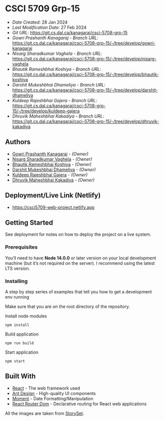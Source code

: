 # CSCI 5709 Grp-15

- _Date Created_: 28 Jan 2024
- _Last Modification Date_: 27 Feb 2024
- _Git URL_: <https://git.cs.dal.ca/kanagaraj/csci-5708-grp-15>
- _Gowri Prashanth Kanagaraj - Branch URL_: <https://git.cs.dal.ca/kanagaraj/csci-5708-grp-15/-/tree/develop/gowri-kanagaraj>
- _Nisarg Sharadkumar Vaghela - Branch URL_: <https://git.cs.dal.ca/kanagaraj/csci-5708-grp-15/-/tree/develop/nisarg-vaghela>
- _Bhautik Rameshbhai Koshiya - Branch URL_: <https://git.cs.dal.ca/kanagaraj/csci-5708-grp-15/-/tree/develop/bhautik-koshiya>
- _Darshit Mukeshbhai Dhameliya - Branch URL_: <https://git.cs.dal.ca/kanagaraj/csci-5708-grp-15/-/tree/develop/darshit-dhameliya>
- _Kuldeep Rajeshbhai Gajera - Branch URL_: <https://git.cs.dal.ca/kanagaraj/csci-5708-grp-15/-/tree/develop/kuldeep-gajera>
- _Dhruvik Maheshbhai Kakadiya - Branch URL_: <https://git.cs.dal.ca/kanagaraj/csci-5708-grp-15/-/tree/develop/dhruvik-kakadiya>

## Authors

- [Gowri Prashanth Kanagaraj](gw351441@dal.ca) - _(Owner)_
- [Nisarg Sharadkumar Vaghela](ns897912@dal.ca) - _(Owner)_
- [Bhautik Rameshbhai Koshiya](bh889463@dal.ca) - _(Owner)_
- [Darshit Mukeshbhai Dhameliya](darshit.dhameliya@dal.ca) - _(Owner)_
- [Kuldeep Rajeshbhai Gajera](kl210309@dal.ca) - _(Owner)_
- [Dhruvik Maheshbhai Kakadiya](dhruvik.kakadiya@dal.ca) - _(Owner)_

## Deployment/Live Link (Netlify)

- https://csci5709-web-project.netlify.app

## Getting Started

See deployment for notes on how to deploy the project on a live system.

### Prerequisites

You’ll need to have **Node 14.0.0** or later version on your local development machine (but it’s not required on the server). I recommend using the latest LTS version.

### Installing

A step by step series of examples that tell you how to get a development env running

Make sure that you are on the root directory of the repository.

Install node modules

```
npm install
```

Build application

```
npm run build
```

Start application

```
npm start
```

## Built With

- [React](https://react.dev/) - The web framework used
- [Ant Design](https://ant.design/) - High-quality UI components
- [Moment](https://momentjs.com/) - Date Formatting/Manipulation
- [React Router Dom](https://www.npmjs.com/package/react-router-dom) - Declarative routing for React web applications

All the images are taken from [StorySet](https://storyset.com/).

